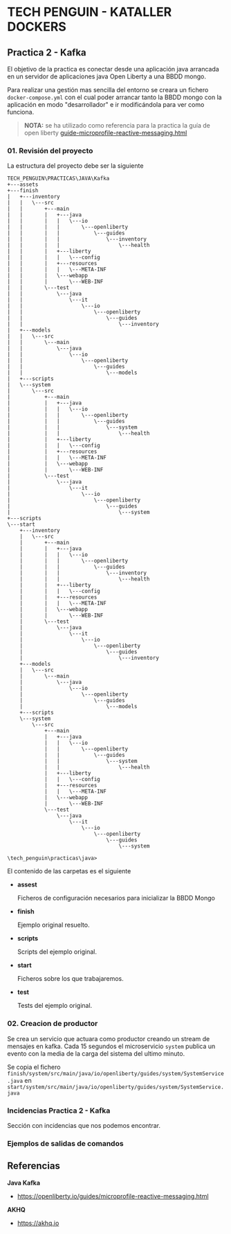 # TECH PENGUIN - KATALLER DOCKERS





## Practica 2 - Kafka



El objetivo de la practica es conectar desde una aplicación java arrancada en un servidor de aplicaciones java Open Liberty a una BBDD mongo.

Para realizar una gestión mas sencilla del entorno se creara un fichero `docker-compose.yml` con el cual poder arrancar tanto la BBDD mongo con la aplicación en modo "desarrollador" e ir modificándola para ver como funciona.



> **NOTA:** se ha utilizado como referencia para la practica la guía de open liberty [guide-microprofile-reactive-messaging.html](https://openliberty.io/guides/microprofile-reactive-messaging.html) 



### 01. Revisión del proyecto

La estructura del proyecto debe ser la siguiente

```
TECH_PENGUIN\PRACTICAS\JAVA\Kafka
+---assets
+---finish
|   +---inventory
|   |   \---src
|   |       +---main
|   |       |   +---java
|   |       |   |   \---io
|   |       |   |       \---openliberty
|   |       |   |           \---guides
|   |       |   |               \---inventory
|   |       |   |                   \---health
|   |       |   +---liberty
|   |       |   |   \---config
|   |       |   +---resources
|   |       |   |   \---META-INF
|   |       |   \---webapp
|   |       |       \---WEB-INF
|   |       \---test
|   |           \---java
|   |               \---it
|   |                   \---io
|   |                       \---openliberty
|   |                           \---guides
|   |                               \---inventory
|   +---models
|   |   \---src
|   |       \---main
|   |           \---java
|   |               \---io
|   |                   \---openliberty
|   |                       \---guides
|   |                           \---models
|   +---scripts
|   \---system
|       \---src
|           +---main
|           |   +---java
|           |   |   \---io
|           |   |       \---openliberty
|           |   |           \---guides
|           |   |               \---system
|           |   |                   \---health
|           |   +---liberty
|           |   |   \---config
|           |   +---resources
|           |   |   \---META-INF
|           |   \---webapp
|           |       \---WEB-INF
|           \---test
|               \---java
|                   \---it
|                       \---io
|                           \---openliberty
|                               \---guides
|                                   \---system
+---scripts
\---start
    +---inventory
    |   \---src
    |       +---main
    |       |   +---java
    |       |   |   \---io
    |       |   |       \---openliberty
    |       |   |           \---guides
    |       |   |               \---inventory
    |       |   |                   \---health
    |       |   +---liberty
    |       |   |   \---config
    |       |   +---resources
    |       |   |   \---META-INF
    |       |   \---webapp
    |       |       \---WEB-INF
    |       \---test
    |           \---java
    |               \---it
    |                   \---io
    |                       \---openliberty
    |                           \---guides
    |                               \---inventory
    +---models
    |   \---src
    |       \---main
    |           \---java
    |               \---io
    |                   \---openliberty
    |                       \---guides
    |                           \---models
    +---scripts
    \---system
        \---src
            +---main
            |   +---java
            |   |   \---io
            |   |       \---openliberty
            |   |           \---guides
            |   |               \---system
            |   |                   \---health
            |   +---liberty
            |   |   \---config
            |   +---resources
            |   |   \---META-INF
            |   \---webapp
            |       \---WEB-INF
            \---test
                \---java
                    \---it
                        \---io
                            \---openliberty
                                \---guides
                                    \---system

\tech_penguin\practicas\java>
```



El contenido de las carpetas es el siguiente

- **assest**

  Ficheros de configuración necesarios para inicializar la BBDD Mongo

- **finish**

  Ejemplo original resuelto.

- **scripts**

  Scripts del ejemplo original.

- **start**

  Ficheros sobre los que trabajaremos.

- **test**

  Tests del ejemplo original.



### 02. Creacion de productor

Se crea un servicio que actuara como productor creando un stream de mensajes en kafka. Cada 15 segundos el microservicio  `system` publica un evento con la media de la carga del sistema del ultimo minuto.



Se copia el fichero `finish/system/src/main/java/io/openliberty/guides/system/SystemService.java` en `start/system/src/main/java/io/openliberty/guides/system/SystemService.java`







### Incidencias Practica 2 - Kafka

Sección con incidencias que nos podemos encontrar.





### Ejemplos de salidas de comandos






## Referencias







**Java Kafka**

- https://openliberty.io/guides/microprofile-reactive-messaging.html



**AKHQ**

- https://akhq.io